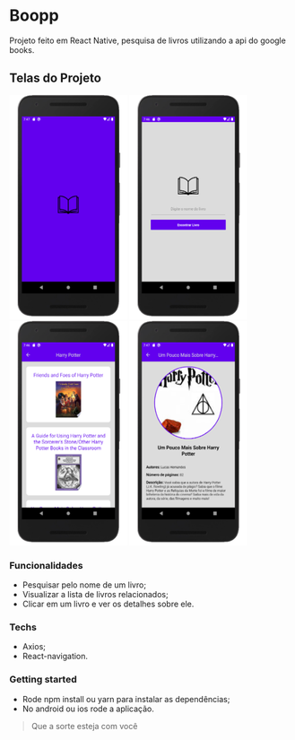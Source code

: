 # Boopp

Projeto feito em React Native, pesquisa de livros utilizando a api do google books.

## Telas do Projeto

<img src="https://github.com/Daniels887/Boopp/blob/master/telas/Splash.png" alt="Splash" width="210" height="400" /> <img src="https://github.com/Daniels887/Boopp/blob/master/telas/Home.png" alt="Home" width="210" height="400"/> <img src="https://github.com/Daniels887/Boopp/blob/master/telas/Books.png" alt="Books" width="210" height="400"/> <img src="https://github.com/Daniels887/Boopp/blob/master/telas/Description.png" alt="Books" width="210" height="400"/>

### Funcionalidades
- Pesquisar pelo nome de um livro;
- Visualizar a lista de livros relacionados;
- Clicar em um livro e ver os detalhes sobre ele.

### Techs
* Axios;
* React-navigation.

### Getting started

* Rode npm install ou yarn para instalar as dependências;
* No android ou ios rode a aplicação.

> Que a sorte esteja com você
